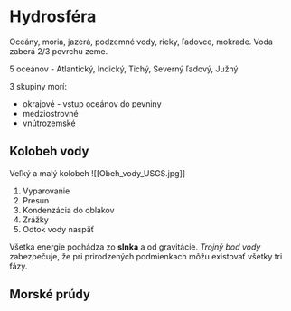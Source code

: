 # Hydrosféra
Oceány, moria, jazerá, podzemné vody, rieky, ľadovce, mokrade.
Voda zaberá 2/3 povrchu zeme.

5 oceánov - Atlantický, Indický, Tichý, Severný ľadový, Južný

3 skupiny morí:
- okrajové - vstup oceánov do pevniny
- medziostrovné
- vnútrozemské

## Kolobeh vody
Veľký a malý kolobeh
![[Obeh_vody_USGS.jpg]]

1. Vyparovanie
2. Presun
3. Kondenzácia do oblakov
4. Zrážky
5. Odtok vody naspäť

Všetka energie pochádza zo **slnka** a od gravitácie.
*Trojný bod vody* zabezpečuje, že pri prirodzených podmienkach môžu existovať všetky tri fázy.


## Morské prúdy
